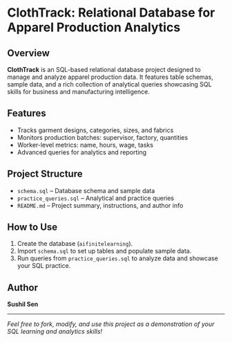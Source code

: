 # ClothTrack: Relational Database for Apparel Production Analytics

## Overview

**ClothTrack** is an SQL-based relational database project designed to manage and analyze apparel production data. It features table schemas, sample data, and a rich collection of analytical queries showcasing SQL skills for business and manufacturing intelligence.

## Features

- Tracks garment designs, categories, sizes, and fabrics
- Monitors production batches: supervisor, factory, quantities
- Worker-level metrics: name, hours, wage, tasks
- Advanced queries for analytics and reporting

## Project Structure

- `schema.sql` – Database schema and sample data
- `practice_queries.sql` – Analytical and practice queries
- `README.md` – Project summary, instructions, and author info

## How to Use

1. Create the database (`aifinitelearning`).
2. Import `schema.sql` to set up tables and populate sample data.
3. Run queries from `practice_queries.sql` to analyze data and showcase your SQL practice.

## Author

**Sushil Sen**

---

*Feel free to fork, modify, and use this project as a demonstration of your SQL learning and analytics skills!*